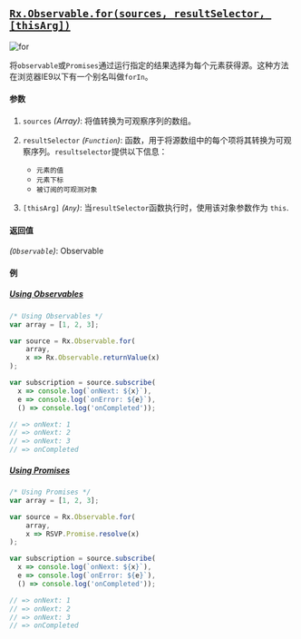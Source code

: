 ## [`Rx.Observable.for(sources, resultSelector, [thisArg])`](https://github.com/Reactive-Extensions/RxJS/blob/master/src/core/linq/observable/for.js)

![for](http://reactivex.io/documentation/operators/images/for.png)

将`observable`或`Promises`通过运行指定的结果选择为每个元素获得源。这种方法在浏览器IE9以下有一个别名叫做`forIn`。

#### 参数
1. `sources` *(Array)*: 将值转换为可观察序列的数组。
2. `resultSelector` *(`Function`)*: 函数，用于将源数组中的每个项将其转换为可观察序列。`resultselector`提供以下信息：
      - `元素的值`
      - `元素下标`
      - `被订阅的可观测对象`

3. `[thisArg]` *(`Any`)*: 当`resultSelector`函数执行时，使用该对象参数作为 `this`.

#### 返回值
*(`Observable`)*: Observable

#### 例


##### [Using Observables](http://jsbin.com/bocec/2/edit?js,console)

```js
/* Using Observables */
var array = [1, 2, 3];

var source = Rx.Observable.for(
    array,
    x => Rx.Observable.returnValue(x)
);

var subscription = source.subscribe(
  x => console.log(`onNext: ${x}`),
  e => console.log(`onError: ${e}`),
  () => console.log('onCompleted'));

// => onNext: 1
// => onNext: 2
// => onNext: 3
// => onCompleted
```

##### [Using Promises](http://jsbin.com/febuc/2/edit?js,console)

```js
/* Using Promises */
var array = [1, 2, 3];

var source = Rx.Observable.for(
    array,
    x => RSVP.Promise.resolve(x)
);

var subscription = source.subscribe(
  x => console.log(`onNext: ${x}`),
  e => console.log(`onError: ${e}`),
  () => console.log('onCompleted'));

// => onNext: 1
// => onNext: 2
// => onNext: 3
// => onCompleted
```
